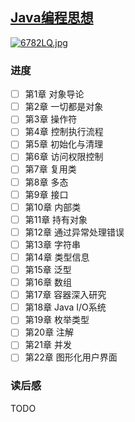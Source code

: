 ## [Java编程思想](https://book.douban.com/subject/2130190/)

[![6782LQ.jpg](https://z3.ax1x.com/2021/03/23/6782LQ.jpg)](https://book.douban.com/subject/2130190/)

### 进度

- [ ] 第1章 对象导论
- [ ] 第2章 一切都是对象
- [ ] 第3章 操作符
- [ ] 第4章 控制执行流程
- [ ] 第5章 初始化与清理
- [ ] 第6章 访问权限控制
- [ ] 第7章 复用类
- [ ] 第8章 多态
- [ ] 第9章 接口
- [ ] 第10章 内部类
- [ ] 第11章 持有对象
- [ ] 第12章 通过异常处理错误
- [ ] 第13章 字符串
- [ ] 第14章 类型信息
- [ ] 第15章 泛型
- [ ] 第16章 数组
- [ ] 第17章 容器深入研究
- [ ] 第18章 Java I/O系统
- [ ] 第19章 枚举类型
- [ ] 第20章 注解
- [ ] 第21章 并发
- [ ] 第22章 图形化用户界面

### 读后感

TODO
